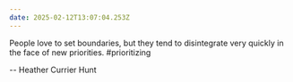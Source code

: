 ```yaml
---
date: 2025-02-12T13:07:04.253Z
---
```


People love to set boundaries, but they tend to disintegrate very quickly in the face of new priorities. #prioritizing

-- Heather Currier Hunt